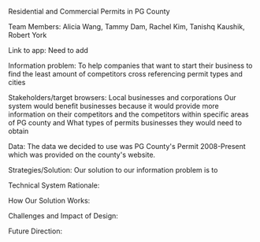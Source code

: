 Residential and Commercial Permits in PG County

Team Members: Alicia Wang, Tammy Dam, Rachel Kim, Tanishq Kaushik, Robert York

Link to app: Need to add

Information problem: To help companies that want to start their business to find the least amount of competitors cross referencing  permit types and cities

Stakeholders/target browsers: Local businesses and corporations
Our system would benefit businesses because it would provide more information on their competitors and the competitors within specific areas of PG county and What types of permits businesses they would need to obtain

Data: The data we decided to use was PG County's Permit 2008-Present which was provided on the county's website.

Strategies/Solution: Our solution to our information problem is to 

Technical System Rationale: 

How Our Solution Works: 

Challenges and Impact of Design: 

Future Direction: 